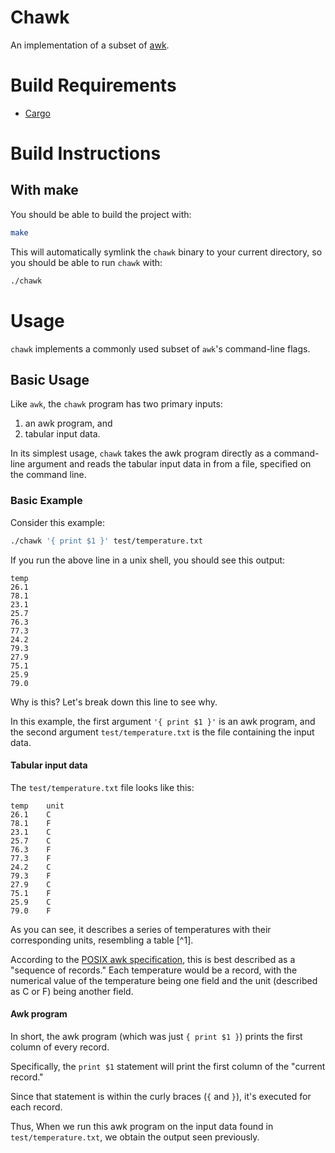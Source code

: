 # Chawk

An implementation of a subset of [awk](https://en.wikipedia.org/wiki/AWK).

# Build Requirements

- [Cargo](https://doc.rust-lang.org/cargo/getting-started/installation.html)

# Build Instructions

## With make

You should be able to build the project with:
```bash
make
```

This will automatically symlink the `chawk` binary to your current directory,
so you should be able to run `chawk` with:
```bash
./chawk
```

# Usage

`chawk` implements a commonly used subset of `awk`'s command-line flags.

## Basic Usage

Like `awk`, the `chawk` program has two primary inputs:
1. an awk program, and
2. tabular input data.

In its simplest usage, `chawk` takes the awk program directly as a
command-line argument and reads the tabular input data in from a file,
specified on the command line.

### Basic Example

Consider this example:
```bash
./chawk '{ print $1 }' test/temperature.txt
```

If you run the above line in a unix shell, you should see this output:
```
temp
26.1
78.1
23.1
25.7
76.3
77.3
24.2
79.3
27.9
75.1
25.9
79.0
```

Why is this? Let's break down this line to see why.

In this example, the first argument `'{ print $1 }'` is an awk program, and
the second argument `test/temperature.txt` is the file containing the input
data.

#### Tabular input data

The `test/temperature.txt` file looks like this:
```
temp	unit
26.1	C
78.1	F
23.1	C
25.7	C
76.3	F
77.3	F
24.2	C
79.3	F
27.9	C
75.1	F
25.9	C
79.0	F
```

As you can see, it describes a series of temperatures with their corresponding
units, resembling a table [^1].

According to the [POSIX awk
specification](https://pubs.opengroup.org/onlinepubs/9699919799/), this is
best described as a "sequence of records." Each temperature would be a record,
with the numerical value of the temperature being one field and the unit
(described as C or F) being another field.

#### Awk program

In short, the awk program (which was just `{ print $1 }`) prints the first
column of every record.

Specifically, the `print $1` statement will print the first column of the
"current record."

Since that statement is within the curly braces (`{` and `}`), it's executed
for each record.

Thus, When we run this awk program on the input data found in
`test/temperature.txt`, we obtain the output seen previously.
